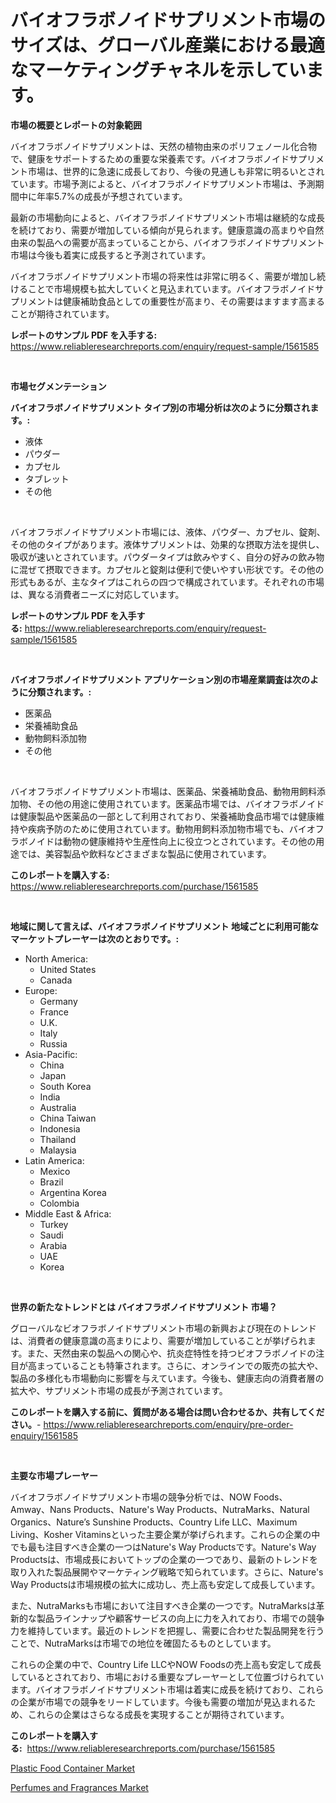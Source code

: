 <p><h1>バイオフラボノイドサプリメント市場のサイズは、グローバル産業における最適なマーケティングチャネルを示しています。</h1></p><p><strong>市場の概要とレポートの対象範囲</strong></p>
<p><p>バイオフラボノイドサプリメントは、天然の植物由来のポリフェノール化合物で、健康をサポートするための重要な栄養素です。バイオフラボノイドサプリメント市場は、世界的に急速に成長しており、今後の見通しも非常に明るいとされています。市場予測によると、バイオフラボノイドサプリメント市場は、予測期間中に年率5.7%の成長が予想されています。</p><p>最新の市場動向によると、バイオフラボノイドサプリメント市場は継続的な成長を続けており、需要が増加している傾向が見られます。健康意識の高まりや自然由来の製品への需要が高まっていることから、バイオフラボノイドサプリメント市場は今後も着実に成長すると予測されています。</p><p>バイオフラボノイドサプリメント市場の将来性は非常に明るく、需要が増加し続けることで市場規模も拡大していくと見込まれています。バイオフラボノイドサプリメントは健康補助食品としての重要性が高まり、その需要はますます高まることが期待されています。</p></p>
<p><strong>レポートのサンプル PDF を入手する:</strong> <a href="https://www.reliableresearchreports.com/enquiry/request-sample/1561585">https://www.reliableresearchreports.com/enquiry/request-sample/1561585</a></p>
<p>&nbsp;</p>
<p><strong>市場セグメンテーション</strong></p>
<p><strong>バイオフラボノイドサプリメント タイプ別の市場分析は次のように分類されます。:</strong></p>
<p><ul><li>液体</li><li>パウダー</li><li>カプセル</li><li>タブレット</li><li>その他</li></ul></p>
<p>&nbsp;</p>
<p><p>バイオフラボノイドサプリメント市場には、液体、パウダー、カプセル、錠剤、その他のタイプがあります。液体サプリメントは、効果的な摂取方法を提供し、吸収が速いとされています。パウダータイプは飲みやすく、自分の好みの飲み物に混ぜて摂取できます。カプセルと錠剤は便利で使いやすい形状です。その他の形式もあるが、主なタイプはこれらの四つで構成されています。それぞれの市場は、異なる消費者ニーズに対応しています。</p></p>
<p><strong>レポートのサンプル PDF を入手する:</strong>&nbsp;<a href="https://www.reliableresearchreports.com/enquiry/request-sample/1561585">https://www.reliableresearchreports.com/enquiry/request-sample/1561585</a></p>
<p>&nbsp;</p>
<p><strong> バイオフラボノイドサプリメント アプリケーション別の市場産業調査は次のように分類されます。:</strong></p>
<p><ul><li>医薬品</li><li>栄養補助食品</li><li>動物飼料添加物</li><li>その他</li></ul></p>
<p>&nbsp;</p>
<p><p>バイオフラボノイドサプリメント市場は、医薬品、栄養補助食品、動物用飼料添加物、その他の用途に使用されています。医薬品市場では、バイオフラボノイドは健康製品や医薬品の一部として利用されており、栄養補助食品市場では健康維持や疾病予防のために使用されています。動物用飼料添加物市場でも、バイオフラボノイドは動物の健康維持や生産性向上に役立つとされています。その他の用途では、美容製品や飲料などさまざまな製品に使用されています。</p></p>
<p><strong>このレポートを購入する:</strong>&nbsp; <a href="https://www.reliableresearchreports.com/purchase/1561585">https://www.reliableresearchreports.com/purchase/1561585</a></p>
<p>&nbsp;</p>
<p><strong>地域に関して言えば、バイオフラボノイドサプリメント 地域ごとに利用可能なマーケットプレーヤーは次のとおりです。:</strong></p>
<p><ul>
    <li>
        North America:
        <ul>
            <li>United States</li>
            <li>Canada</li>
        </ul>
    </li>
    <li>
        Europe:
        <ul>
            <li>Germany</li>
            <li>France</li>
            <li>U.K.</li>
            <li>Italy</li>
            <li>Russia</li>
        </ul>
    </li>
    <li>
        Asia-Pacific:
        <ul>
            <li>China</li>
            <li>Japan</li>
            <li>South Korea</li>
            <li>India</li>
            <li>Australia</li>
            <li>China Taiwan</li>
            <li>Indonesia</li>
            <li>Thailand</li>
            <li>Malaysia</li>
        </ul>
    </li>
    <li>
        Latin America:
        <ul>
            <li>Mexico</li>
            <li>Brazil</li>
            <li>Argentina Korea</li>
            <li>Colombia</li>
        </ul>
    </li>
    <li>
        Middle East & Africa:
        <ul>
            <li>Turkey</li>
            <li>Saudi</li>
            <li>Arabia</li>
            <li>UAE</li>
            <li>Korea</li>
        </ul>
    </li>
    </ul></p>
<p>&nbsp;</p>
<p><strong>世界の新たなトレンドとは バイオフラボノイドサプリメント 市場？</strong></p>
<p><p>グローバルなビオフラボノイドサプリメント市場の新興および現在のトレンドは、消費者の健康意識の高まりにより、需要が増加していることが挙げられます。また、天然由来の製品への関心や、抗炎症特性を持つビオフラボノイドの注目が高まっていることも特筆されます。さらに、オンラインでの販売の拡大や、製品の多様化も市場動向に影響を与えています。今後も、健康志向の消費者層の拡大や、サプリメント市場の成長が予測されています。</p></p>
<p><strong>このレポートを購入する前に、質問がある場合は問い合わせるか、共有してください。</strong>- <a href="https://www.reliableresearchreports.com/enquiry/pre-order-enquiry/1561585">https://www.reliableresearchreports.com/enquiry/pre-order-enquiry/1561585</a></p>
<p>&nbsp;</p>
<p><strong>主要な市場プレーヤー</strong></p>
<p><p>バイオフラボノイドサプリメント市場の競争分析では、NOW Foods、Amway、Nans Products、Nature's Way Products、NutraMarks、Natural Organics、Nature’s Sunshine Products、Country Life LLC、Maximum Living、Kosher Vitaminsといった主要企業が挙げられます。これらの企業の中でも最も注目すべき企業の一つはNature's Way Productsです。Nature's Way Productsは、市場成長においてトップの企業の一つであり、最新のトレンドを取り入れた製品展開やマーケティング戦略で知られています。さらに、Nature's Way Productsは市場規模の拡大に成功し、売上高も安定して成長しています。</p><p>また、NutraMarksも市場において注目すべき企業の一つです。NutraMarksは革新的な製品ラインナップや顧客サービスの向上に力を入れており、市場での競争力を維持しています。最近のトレンドを把握し、需要に合わせた製品開発を行うことで、NutraMarksは市場での地位を確固たるものとしています。</p><p>これらの企業の中で、Country Life LLCやNOW Foodsの売上高も安定して成長しているとされており、市場における重要なプレーヤーとして位置づけられています。バイオフラボノイドサプリメント市場は着実に成長を続けており、これらの企業が市場での競争をリードしています。今後も需要の増加が見込まれるため、これらの企業はさらなる成長を実現することが期待されています。</p></p>
<p><strong>このレポートを購入する:</strong>&nbsp;&nbsp;<a href="https://www.reliableresearchreports.com/purchase/1561585">https://www.reliableresearchreports.com/purchase/1561585</a></p>
<p><p><a href="https://github.com/ruddyyedelwadw/Market-Research-Report-List-1/blob/main/plastic-food-container-market.md">Plastic Food Container Market</a></p><p><a href="https://github.com/jaidynmorantestelletmjzya/Market-Research-Report-List-2/blob/main/perfumes-and-fragrances-market.md">Perfumes and Fragrances Market</a></p></p>